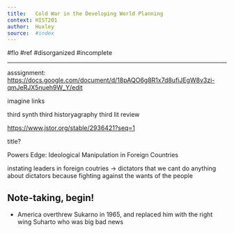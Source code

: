 ```yaml
---
title:   Cold War in the Developing World Planning 
context: HIST201
author:  Huxley
source:  #index
---
```


#flo #ref #disorganized #incomplete

---


asssignment: https://docs.google.com/document/d/18pAQO6g8R1x7d8ufiJEgW8v3zi-qmJeRJX5nueh9W_Y/edit

imagine links



third synth 
third historyagraphy
third lit review



https://www.jstor.org/stable/2936421?seq=1

title? 

Powers Edge: Ideological Manipulation in Foreign Countries





instating leaders in foreign coutries -> dictators that we cant do anything about
dictators because fighting against the wants of the people



## Note-taking, begin!

- America overthrew Sukarno in 1965, and replaced him with the right wing Suharto who was big bad news






































